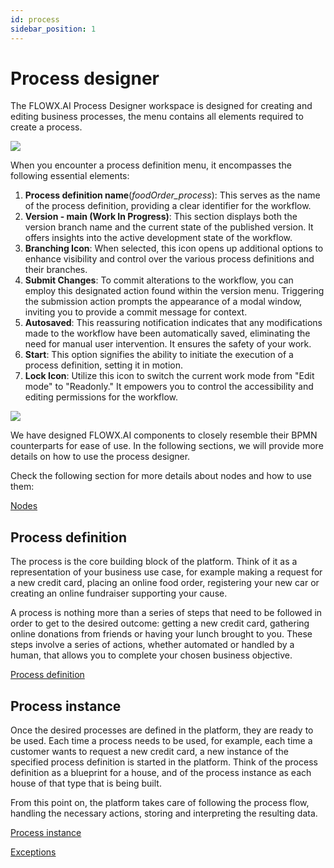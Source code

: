 ```yaml
---
id: process
sidebar_position: 1
---
```


# Process designer

The FLOWX.AI Process Designer workspace is designed for creating and editing business processes, the menu contains all elements required to create a process.

![](https://s3.eu-west-1.amazonaws.com/docx.flowx.ai/release34/versioning.png)

When you encounter a process definition menu, it encompasses the following essential elements:

1. **Process definition name**(*foodOrder_process*): This serves as the name of the process definition, providing a clear identifier for the workflow.
2. **Version - main (Work In Progress)**: This section displays both the version branch name and the current state of the published version. It offers insights into the active development state of the workflow.
3. **Branching Icon**: When selected, this icon opens up additional options to enhance visibility and control over the various process definitions and their branches.
4. **Submit Changes**: To commit alterations to the workflow, you can employ this designated action found within the version menu. Triggering the submission action prompts the appearance of a modal window, inviting you to provide a commit message for context.
5. **Autosaved**: This reassuring notification indicates that any modifications made to the workflow have been automatically saved, eliminating the need for manual user intervention. It ensures the safety of your work.
6. **Start**: This option signifies the ability to initiate the execution of a process definition, setting it in motion.
7. **Lock Icon**: Utilize this icon to switch the current work mode from "Edit mode" to "Readonly." It empowers you to control the accessibility and editing permissions for the workflow.

![](https://s3.eu-west-1.amazonaws.com/docx.flowx.ai/release34/process_designer_overview.png)

We have designed FLOWX.AI components to closely resemble their BPMN counterparts for ease of use. In the following sections, we will provide more details on how to use the process designer.

Check the following section for more details about nodes and how to use them:

[Nodes](../node/node.md)

## Process definition

The process is the core building block of the platform. Think of it as a representation of your business use case, for example making a request for a new credit card, placing an online food order, registering your new car or creating an online fundraiser supporting your cause.

A process is nothing more than a series of steps that need to be followed in order to get to the desired outcome: getting a new credit card, gathering online donations from friends or having your lunch brought to you. These steps involve a series of actions, whether automated or handled by a human, that allows you to complete your chosen business objective.

[Process definition](./process-definition.md)

## Process instance

Once the desired processes are defined in the platform, they are ready to be used. Each time a process needs to be used, for example, each time a customer wants to request a new credit card, a new instance of the specified process definition is started in the platform. Think of the process definition as a blueprint for a house, and of the process instance as each house of that type that is being built.

From this point on, the platform takes care of following the process flow, handling the necessary actions, storing and interpreting the resulting data.

[Process instance](./active-process/process-instance.md)

[Exceptions](./active-process/failed-process-start.md)


